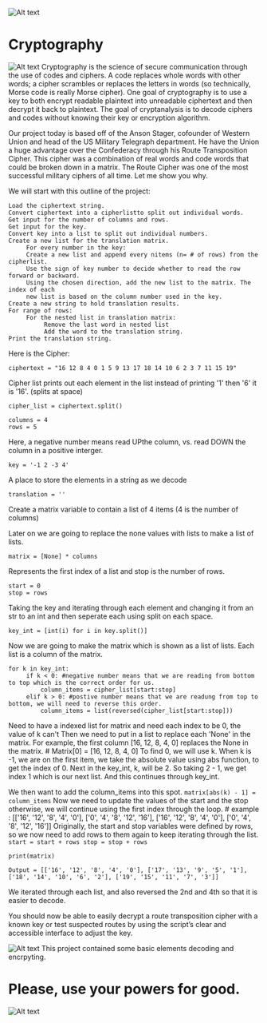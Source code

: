 ![Alt text](https://coverfiles.alphacoders.com/260/thumb-1920-26096.jpg "Matrix Banner")


# Cryptography

![Alt text](https://th.bing.com/th/id/OIP.SXFyZBXsZQnZZv04TIqQCwAAAA?pid=ImgDet&rs=1 "Hacker small") 
Cryptography is the science of secure communication through the use of codes and ciphers. A
code replaces whole words with other words; a cipher scrambles or replaces the letters in
words (so technically, Morse code is really Morse cipher). One goal of cryptography is to use a key to 
both encrypt readable plaintext into unreadable ciphertext and then decrypt it back to plaintext. 
The goal of cryptanalysis is to decode ciphers and codes without knowing their key or encryption algorithm.

Our project today is based off of the Anson Stager, cofounder of Western Union and head 
of the US Military Telegraph department. He have the Union a huge advantage over the 
Confederacy through his Route Transposition Cipher. This cipher was a combination of real 
words and code words that could be broken down in a matrix. The Route Cipher was one of the 
most successful military ciphers of all time. Let me show you why. 

We will start with this outline of the project:
```
Load the ciphertext string.
Convert ciphertext into a cipherlistto split out individual words.
Get input for the number of columns and rows.
Get input for the key.
Convert key into a list to split out individual numbers.
Create a new list for the translation matrix.
     For every number in the key:
     Create a new list and append every nitems (n= # of rows) from the cipherlist.
     Use the sign of key number to decide whether to read the row forward or backward.
     Using the chosen direction, add the new list to the matrix. The index of each
     new list is based on the column number used in the key.
Create a new string to hold translation results.
For range of rows:
     For the nested list in translation matrix:
          Remove the last word in nested list
          Add the word to the translation string.
Print the translation string.
```
Here is the Cipher:
```
ciphertext = "16 12 8 4 0 1 5 9 13 17 18 14 10 6 2 3 7 11 15 19"
```

Cipher list prints out each element in the list instead of printing '1' then '6' it is '16'. (splits at space)
```
cipher_list = ciphertext.split()
```

```
columns = 4
rows = 5
```
Here, a negative number means read UPthe column, vs. read DOWN the column in a positive interger. 
```
key = '-1 2 -3 4' 
```
A place to store the elements in a string as we decode
```
translation = ''
```
Create a matrix variable to contain a list of 4 items (4 is the number of columns) 

Later on we are going to replace the none values with lists to make a list of lists.
```
matrix = [None] * columns
```
Represents the first index of a list and stop is the number of rows.
```
start = 0
stop = rows
```
Taking the key and iterating through each element and changing it from an str to an int and then seperate each using split on each space. 
```
key_int = [int(i) for i in key.split()] 
```
Now we are going to make the matrix which is shown as a list of lists. Each list is a column of the matrix.
```
for k in key_int:
     if k < 0: #negative number means that we are reading from bottom to top which is the correct order for us. 
         column_items = cipher_list[start:stop]
     elif k > 0: #postive number means that we are readung from top to bottom, we will need to reverse this order.
         column_items = list(reversed(cipher_list[start:stop]))
```
Need to have a indexed list for matrix and need each index to be 0, the value of k can't 
   Then we need to put in a list to replace each 'None' in the matrix.
   For example, the first column [16, 12, 8, 4, 0] replaces the None in the matrix.
    # Matrix[0] = [16, 12, 8, 4, 0] 
    To find 0, we will use k. 
When k is -1, we are on the first item, we take the absolute value using abs function, to get the index of 0.
Next in the key_int, k, will be 2. So taking 2 - 1, we get index 1 which is our next list. And this continues through key_int.

We then want to add the column_items into this spot. 
      ```
      matrix[abs(k) - 1] = column_items
      ```
Now we need to update the values of the start and the stop otherwise, we will continue using the first index through the loop.
     # example : [['16', '12', '8', '4', '0'], ['0', '4', '8', '12', '16'], ['16', '12', '8', '4', '0'], ['0', '4', '8', '12', '16']]
Originally, the start and stop variables were defined by rows, so we now need to add rows to them again to keep iterating through the list. 
     ```
     start = start + rows
     stop = stop + rows
     ```
```
print(matrix)
```
```
Output = [['16', '12', '8', '4', '0'], ['17', '13', '9', '5', '1'], ['18', '14', '10', '6', '2'], ['19', '15', '11', '7', '3']]
```
We iterated through each list, and also reversed the 2nd and 4th so that it is easier to decode. 

You should now be able to easily decrypt a route transposition cipher with a known key or
test suspected routes by using the script’s clear and accessible interface to adjust the key.


![Alt text](https://th.bing.com/th/id/R58c1980a42ebad7d994cc62f90a5d7d8?rik=vQR%2bYTG6VW3I5Q&riu=http%3a%2f%2fecx.images-amazon.com%2fimages%2fI%2f41MAP2TotSL._SY300_QL70_.jpg&ehk=57kf8Zxs7DpviMiiQ4E9IINxfkHGhhnXz3YnsKxjA9U%3d&risl=&pid=ImgRaw "Warning") 
This project contained some basic elements decoding and encrpyting. 

# Please, use your powers for good. 

![Alt text](https://www.securemac.com/wp-content/uploads/2017/03/AdobeStock_123396196.jpeg "Hacker")
